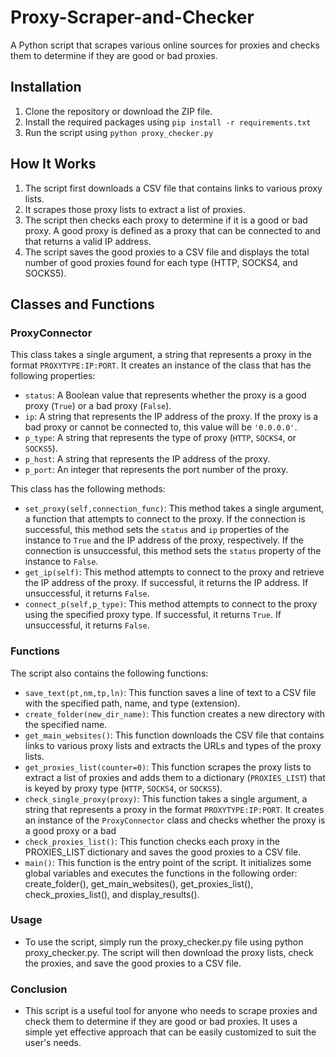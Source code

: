 # Proxy-Scraper-and-Checker

A Python script that scrapes various online sources for proxies and checks them to determine if they are good or bad proxies.

## Installation

1. Clone the repository or download the ZIP file.
2. Install the required packages using `pip install -r requirements.txt`
3. Run the script using `python proxy_checker.py`

## How It Works

1. The script first downloads a CSV file that contains links to various proxy lists.
2. It scrapes those proxy lists to extract a list of proxies.
3. The script then checks each proxy to determine if it is a good or bad proxy. A good proxy is defined as a proxy that can be connected to and that returns a valid IP address.
4. The script saves the good proxies to a CSV file and displays the total number of good proxies found for each type (HTTP, SOCKS4, and SOCKS5).

## Classes and Functions

### ProxyConnector

This class takes a single argument, a string that represents a proxy in the format `PROXYTYPE:IP:PORT`. It creates an instance of the class that has the following properties:

- `status`: A Boolean value that represents whether the proxy is a good proxy (`True`) or a bad proxy (`False`).
- `ip`: A string that represents the IP address of the proxy. If the proxy is a bad proxy or cannot be connected to, this value will be `'0.0.0.0'`.
- `p_type`: A string that represents the type of proxy (`HTTP`, `SOCKS4`, or `SOCKS5`).
- `p_host`: A string that represents the IP address of the proxy.
- `p_port`: An integer that represents the port number of the proxy.

This class has the following methods:

- `set_proxy(self,connection_func)`: This method takes a single argument, a function that attempts to connect to the proxy. If the connection is successful, this method sets the `status` and `ip` properties of the instance to `True` and the IP address of the proxy, respectively. If the connection is unsuccessful, this method sets the `status` property of the instance to `False`.
- `get_ip(self)`: This method attempts to connect to the proxy and retrieve the IP address of the proxy. If successful, it returns the IP address. If unsuccessful, it returns `False`.
- `connect_p(self,p_type)`: This method attempts to connect to the proxy using the specified proxy type. If successful, it returns `True`. If unsuccessful, it returns `False`.

### Functions

The script also contains the following functions:

- `save_text(pt,nm,tp,ln)`: This function saves a line of text to a CSV file with the specified path, name, and type (extension).
- `create_folder(new_dir_name)`: This function creates a new directory with the specified name.
- `get_main_websites()`: This function downloads the CSV file that contains links to various proxy lists and extracts the URLs and types of the proxy lists.
- `get_proxies_list(counter=0)`: This function scrapes the proxy lists to extract a list of proxies and adds them to a dictionary (`PROXIES_LIST`) that is keyed by proxy type (`HTTP`, `SOCKS4`, or `SOCKS5`).
- `check_single_proxy(proxy)`: This function takes a single argument, a string that represents a proxy in the format `PROXYTYPE:IP:PORT`. It creates an instance of the `ProxyConnector` class and checks whether the proxy is a good proxy or a bad
- `check_proxies_list()`: This function checks each proxy in the PROXIES_LIST dictionary and saves the good proxies to a CSV file.
- `main()`: This function is the entry point of the script. It initializes some global variables and executes the functions in the following order: create_folder(), get_main_websites(), get_proxies_list(), check_proxies_list(), and display_results().
### Usage
- To use the script, simply run the proxy_checker.py file using python proxy_checker.py. The script will then download the proxy lists, check the proxies, and save the good proxies to a CSV file.

### Conclusion
- This script is a useful tool for anyone who needs to scrape proxies and check them to determine if they are good or bad proxies. It uses a simple yet effective approach that can be easily customized to suit the user's needs.
